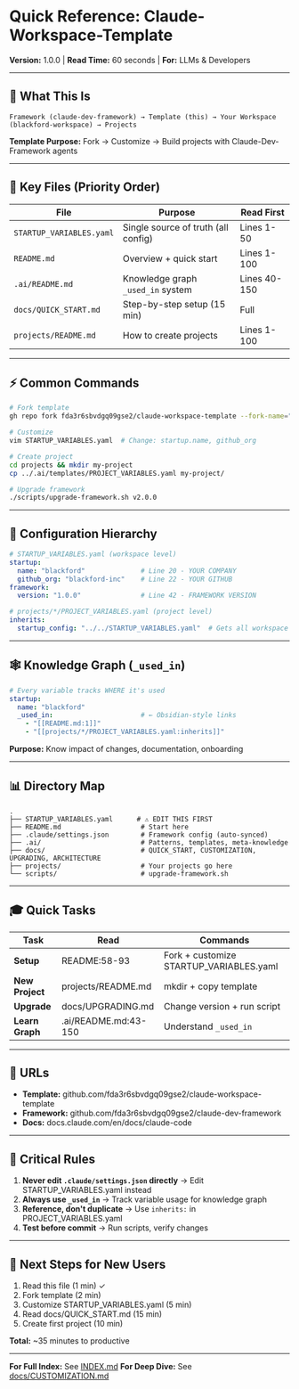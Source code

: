 # Quick Reference: Claude-Workspace-Template

**Version:** 1.0.0 | **Read Time:** 60 seconds | **For:** LLMs & Developers

---

## 🎯 What This Is

```
Framework (claude-dev-framework) → Template (this) → Your Workspace (blackford-workspace) → Projects
```

**Template Purpose:** Fork → Customize → Build projects with Claude-Dev-Framework agents

---

## 📁 Key Files (Priority Order)

| File | Purpose | Read First |
|------|---------|------------|
| `STARTUP_VARIABLES.yaml` | Single source of truth (all config) | Lines 1-50 |
| `README.md` | Overview + quick start | Lines 1-100 |
| `.ai/README.md` | Knowledge graph `_used_in` system | Lines 40-150 |
| `docs/QUICK_START.md` | Step-by-step setup (15 min) | Full |
| `projects/README.md` | How to create projects | Lines 1-100 |

---

## ⚡ Common Commands

```bash
# Fork template
gh repo fork fda3r6sbvdgq09gse2/claude-workspace-template --fork-name="your-workspace"

# Customize
vim STARTUP_VARIABLES.yaml  # Change: startup.name, github_org

# Create project
cd projects && mkdir my-project
cp ../.ai/templates/PROJECT_VARIABLES.yaml my-project/

# Upgrade framework
./scripts/upgrade-framework.sh v2.0.0
```

---

## 🔑 Configuration Hierarchy

```yaml
# STARTUP_VARIABLES.yaml (workspace level)
startup:
  name: "blackford"              # Line 20 - YOUR COMPANY
  github_org: "blackford-inc"    # Line 22 - YOUR GITHUB
framework:
  version: "1.0.0"               # Line 42 - FRAMEWORK VERSION

# projects/*/PROJECT_VARIABLES.yaml (project level)
inherits:
  startup_config: "../../STARTUP_VARIABLES.yaml"  # Gets all workspace config
```

---

## 🕸️ Knowledge Graph (`_used_in`)

```yaml
# Every variable tracks WHERE it's used
startup:
  name: "blackford"
  _used_in:                      # ← Obsidian-style links
    - "[[README.md:1]]"
    - "[[projects/*/PROJECT_VARIABLES.yaml:inherits]]"
```

**Purpose:** Know impact of changes, documentation, onboarding

---

## 📊 Directory Map

```
.
├── STARTUP_VARIABLES.yaml      # ⚠️ EDIT THIS FIRST
├── README.md                    # Start here
├── .claude/settings.json        # Framework config (auto-synced)
├── .ai/                         # Patterns, templates, meta-knowledge
├── docs/                        # QUICK_START, CUSTOMIZATION, UPGRADING, ARCHITECTURE
├── projects/                    # Your projects go here
└── scripts/                     # upgrade-framework.sh
```

---

## 🎓 Quick Tasks

| Task | Read | Commands |
|------|------|----------|
| **Setup** | README:58-93 | Fork + customize STARTUP_VARIABLES.yaml |
| **New Project** | projects/README.md | mkdir + copy template |
| **Upgrade** | docs/UPGRADING.md | Change version + run script |
| **Learn Graph** | .ai/README.md:43-150 | Understand `_used_in` |

---

## 🔗 URLs

- **Template:** github.com/fda3r6sbvdgq09gse2/claude-workspace-template
- **Framework:** github.com/fda3r6sbvdgq09gse2/claude-dev-framework
- **Docs:** docs.claude.com/en/docs/claude-code

---

## 🚨 Critical Rules

1. **Never edit `.claude/settings.json` directly** → Edit STARTUP_VARIABLES.yaml instead
2. **Always use `_used_in`** → Track variable usage for knowledge graph
3. **Reference, don't duplicate** → Use `inherits:` in PROJECT_VARIABLES.yaml
4. **Test before commit** → Run scripts, verify changes

---

## 📝 Next Steps for New Users

1. Read this file (1 min) ✓
2. Fork template (2 min)
3. Customize STARTUP_VARIABLES.yaml (5 min)
4. Read docs/QUICK_START.md (15 min)
5. Create first project (10 min)

**Total:** ~35 minutes to productive

---

**For Full Index:** See [INDEX.md](INDEX.md)
**For Deep Dive:** See [docs/CUSTOMIZATION.md](docs/CUSTOMIZATION.md)
